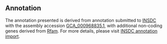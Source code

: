 

Annotation
----------

The annotation presented is derived from annotation submitted to
[INSDC](http://www.insdc.org) with the assembly accession
[GCA\_000968835.1](http://www.ebi.ac.uk/ena/data/view/GCA_000968835.1),
with additional non-coding genes derived from
[Rfam](http://rfam.xfam.org/). For more details, please visit [INSDC
annotation
import](http://ensemblgenomes.org/info/data/insdc_annotation).
